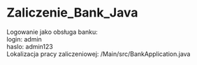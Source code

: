 # Zaliczenie_Bank_Java
Logowanie jako obsługa banku: <br>
login: admin <br>
haslo: admin123 <br>
Lokalizacja pracy zaliczeniowej: /Main/src/BankApplication.java
